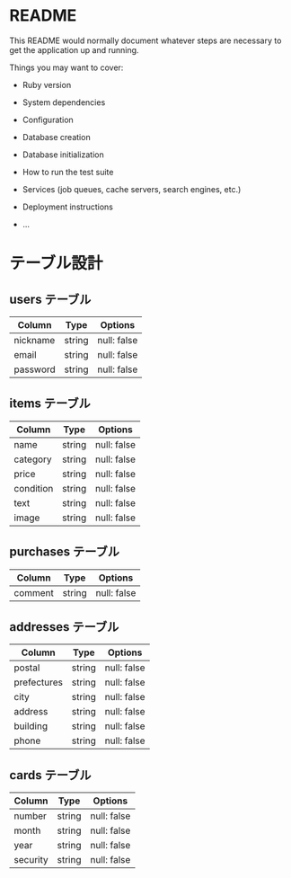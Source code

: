 # README

This README would normally document whatever steps are necessary to get the
application up and running.

Things you may want to cover:

* Ruby version

* System dependencies

* Configuration

* Database creation

* Database initialization

* How to run the test suite

* Services (job queues, cache servers, search engines, etc.)

* Deployment instructions

* ...

# テーブル設計

## users テーブル

| Column   | Type   | Options     |
| -------- | ------ | ----------- |
| nickname | string | null: false |
| email    | string | null: false |
| password | string | null: false |

## items テーブル

| Column    | Type   | Options     |
| --------  | ------ | ----------- |
| name      | string | null: false |
| category  | string | null: false |
| price     | string | null: false |
| condition | string | null: false |
| text      | string | null: false |
| image     | string | null: false |

## purchases テーブル

| Column    | Type   | Options     |
| --------  | ------ | ----------- |
| comment   | string | null: false |

## addresses テーブル

| Column      | Type   | Options     |
| --------    | ------ | ----------- |
| postal      | string | null: false |
| prefectures | string | null: false |
| city        | string | null: false |
| address     | string | null: false |
| building    | string | null: false |
| phone       | string | null: false |

## cards テーブル

| Column      | Type   | Options     |
| --------    | ------ | ----------- |
| number      | string | null: false |
| month       | string | null: false |
| year        | string | null: false |
| security    | string | null: false |




